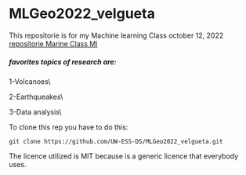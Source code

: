 # MLGeo2022_velgueta
 This repositorie is for my Machine learning Class october 12, 2022 \
 [repositorie Marine Class Ml](https://github.com/UW-ESS-DS/MLGeo-Autumn22)
 ##### favorites topics of research are:
 
 1-Volcanoes\
 
 2-Earthqueakes\
 
 3-Data analysis\
 
 


 To clone this rep you have to do this:
 ~~~
 git clone https://github.com/UW-ESS-DS/MLGeo2022_velgueta.git
 ~~~
 The licence utilized is MIT because is a generic licence that everybody uses.
